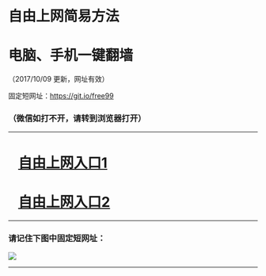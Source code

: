 ﻿# 自由上网简易方法

# 电脑、手机一键翻墙

（2017/10/09 更新，网址有效）

固定短网址：https://git.io/free99

### （微信如打不开，请转到浏览器打开）


***





# &nbsp;&nbsp; <a href="http://ft734831886.fwq-tz-1001.info/fwqtz01.html?t=100900125426 " target="_blank">自由上网入口1</a>
# &nbsp;&nbsp; <a href="http://ft208017327.fwq-tz-1002.info/fwqtz02.html?t=10090014243 " target="_blank">自由上网入口2</a>
***

### 请记住下图中固定短网址：

<img src="https://s3-us-west-2.amazonaws.com/fwq-1001/yjfq-20170905okok.png" /> 


***

